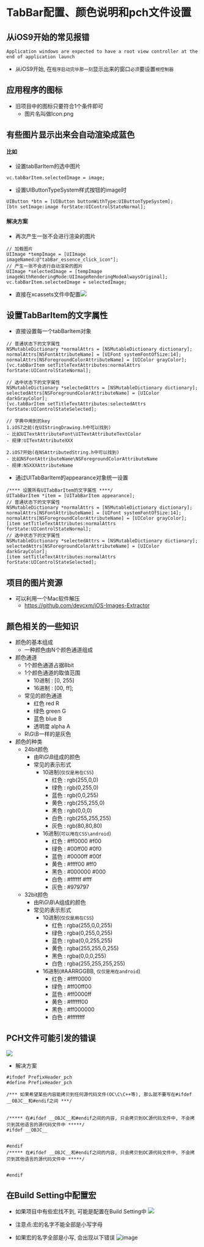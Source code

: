 # TabBar配置、颜色说明和pch文件设置

## 从iOS9开始的常见报错
```objc
Application windows are expected to have a root view controller at the end of application launch
```
- 从iOS9开始, 在`程序启动完毕那一刻`显示出来的窗口`必须`要设置`根控制器`

## 应用程序的图标
- 旧项目中的图标只要符合1个条件即可
    - 图片名叫做Icon.png

## 有些图片显示出来会自动渲染成蓝色
#### 比如
- 设置tabBarItem的选中图片

```objc
vc.tabBarItem.selectedImage = image;
```

- 设置UIButtonTypeSystem样式按钮的image时

```objc
UIButton *btn = [UIButton buttonWithType:UIButtonTypeSystem];
[btn setImage:image forState:UIControlStateNormal];
```

#### 解决方案
- 再次产生一张不会进行渲染的图片

```objc
// 加载图片
UIImage *tempImage = [UIImage imageNamed:@"tabBar_essence_click_icon"];
// 产生一张不会进行自动渲染的图片
UIImage *selectedImage = [tempImage imageWithRenderingMode:UIImageRenderingModeAlwaysOriginal];
vc.tabBarItem.selectedImage = selectedImage;
```

- 直接在xcassets文件中配置![](Snip20151105_1.png)



## 设置TabBarItem的文字属性
- 直接设置每一个tabBarItem对象

```objc
// 普通状态下的文字属性
NSMutableDictionary *normalAttrs = [NSMutableDictionary dictionary];
normalAttrs[NSFontAttributeName] = [UIFont systemFontOfSize:14];
normalAttrs[NSForegroundColorAttributeName] = [UIColor grayColor];
[vc.tabBarItem setTitleTextAttributes:normalAttrs forState:UIControlStateNormal];

// 选中状态下的文字属性
NSMutableDictionary *selectedAttrs = [NSMutableDictionary dictionary];
selectedAttrs[NSForegroundColorAttributeName] = [UIColor darkGrayColor];
[vc.tabBarItem setTitleTextAttributes:selectedAttrs forState:UIControlStateSelected];

// 字典中用到的key
1.iOS7之前(在UIStringDrawing.h中可以找到)
- 比如UITextAttributeFont\UITextAttributeTextColor
- 规律:UITextAttributeXXX

2.iOS7开始(在NSAttributedString.h中可以找到)
- 比如NSFontAttributeName\NSForegroundColorAttributeName
- 规律:NSXXXAttributeName
```

- 通过UITabBarItem的appearance对象统一设置

```objc
/**** 设置所有UITabBarItem的文字属性 ****/
UITabBarItem *item = [UITabBarItem appearance];
// 普通状态下的文字属性
NSMutableDictionary *normalAttrs = [NSMutableDictionary dictionary];
normalAttrs[NSFontAttributeName] = [UIFont systemFontOfSize:14];
normalAttrs[NSForegroundColorAttributeName] = [UIColor grayColor];
[item setTitleTextAttributes:normalAttrs forState:UIControlStateNormal];
// 选中状态下的文字属性
NSMutableDictionary *selectedAttrs = [NSMutableDictionary dictionary];
selectedAttrs[NSForegroundColorAttributeName] = [UIColor darkGrayColor];
[item setTitleTextAttributes:normalAttrs forState:UIControlStateSelected];
```

## 项目的图片资源
- 可以利用一个Mac软件解压
    - https://github.com/devcxm/iOS-Images-Extractor

## 颜色相关的一些知识
- 颜色的基本组成
    - 一种颜色由N个颜色通道组成
- 颜色通道
    - 1个颜色通道占据8bit
    - 1个颜色通道的取值范围
        - 10进制 : [0, 255]
        - 16进制 : [00, ff];
    - 常见的颜色通道
        - 红色 red R
        - 绿色 green G
        - 蓝色 blue B
        - 透明度 alpha A
    -  R\G\B一样的是灰色
- 颜色的种类
    - 24bit颜色
        - 由R\G\B组成的颜色
        - 常见的表示形式
            - 10进制(`仅仅是用在CSS`)
                - 红色 : rgb(255,0,0)
                - 绿色 : rgb(0,255,0)
                - 蓝色 : rgb(0,0,255)
                - 黄色 : rgb(255,255,0)
                - 黑色 : rgb(0,0,0)
                - 白色 : rgb(255,255,255)
                - 灰色 : rgb(80,80,80)
            - 16进制(`可以用在CSS\android`)
                - 红色 : #ff0000  #f00
                - 绿色 : #00ff00  #0f0
                - 蓝色 : #0000ff  #00f
                - 黄色 : #ffff00  #ff0
                - 黑色 : #000000  #000
                - 白色 : #ffffff  #fff
                - 灰色 : #979797
    - 32bit颜色
        - 由R\G\B\A组成的颜色
        - 常见的表示形式
            - 10进制(`仅仅是用在CSS`)
                - 红色 : rgba(255,0,0,255)
                - 绿色 : rgba(0,255,0,255)
                - 蓝色 : rgba(0,0,255,255)
                - 黄色 : rgba(255,255,0,255)
                - 黑色 : rgba(0,0,0,255)
                - 白色 : rgba(255,255,255,255)
            - 16进制(#AARRGGBB,  `仅仅是用在android`)
                - 红色 : #ffff0000
                - 绿色 : #ff00ff00
                - 蓝色 : #ff0000ff
                - 黄色 : #ffffff00
                - 黑色 : #ff000000
                - 白色 : #ffffffff

## PCH文件可能引发的错误
![](images/Snip20151105_8.png)
- 解决方案

```objc
#ifndef PrefixHeader_pch
#define PrefixHeader_pch

/*** 如果希望某些内容能拷贝到任何源代码文件(OC\C\C++等), 那么就不要写在#ifdef __OBJC__和#endif之间 ***/


/***** 在#ifdef __OBJC__和#endif之间的内容, 只会拷贝到OC源代码文件中, 不会拷贝到其他语言的源代码文件中 *****/
#ifdef __OBJC__


#endif
/***** 在#ifdef __OBJC__和#endif之间的内容, 只会拷贝到OC源代码文件中, 不会拷贝到其他语言的源代码文件中 *****/


#endif
```

## 在Build Setting中配置宏
- 如果项目中有些宏找不到, 可能是配置在Build Setting中
![](images/Snip20151105_9.png)

- 注意点:宏的名字不能全部是小写字母

- 如果宏的名字全部是小写, 会出现以下错误
![image](Images/Snip20151105_10.png)
